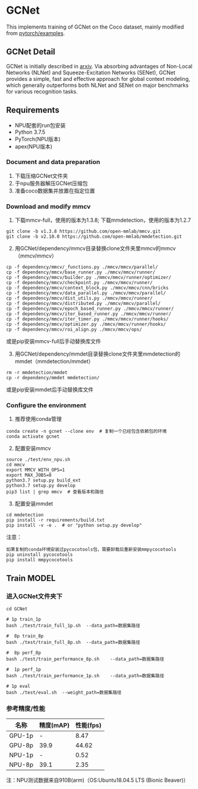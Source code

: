 # GCNet

This implements training of GCNet on the Coco dataset, mainly modified from [pytorch/examples](https://github.com/open-mmlab/mmdetection).

## GCNet Detail

GCNet is initially described in [arxiv](https://arxiv.org/abs/1904.11492). Via absorbing advantages of Non-Local Networks (NLNet) and Squeeze-Excitation Networks (SENet), GCNet provides a simple, fast and effective approach for global context modeling, which generally outperforms both NLNet and SENet on major benchmarks for various recognition tasks.

## Requirements

- NPU配套的run包安装
- Python 3.7.5
- PyTorch(NPU版本)
- apex(NPU版本)

### Document and data preparation

1. 下载压缩GCNet文件夹
2. 于npu服务器解压GCNet压缩包
3. 准备coco数据集并放置在指定位置

### Download and modify mmcv

1. 下载mmcv-full，使用的版本为1.3.8; 下载mmdetection，使用的版本为1.2.7

```
git clone -b v1.3.8 https://github.com/open-mmlab/mmcv.git
git clone -b v2.10.0 https://github.com/open-mmlab/mmdetection.git
```

2. 用GCNet/dependency/mmcv目录替换clone文件夹里mmcv的mmcv（mmcv/mmcv）

```
cp -f dependency/mmcv/_functions.py ./mmcv/mmcv/parallel/
cp -f dependency/mmcv/base_runner.py ./mmcv/mmcv/runner/
cp -f dependency/mmcv/builder.py ./mmcv/mmcv/runner/optimizer/
cp -f dependency/mmcv/checkpoint.py ./mmcv/mmcv/runner/
cp -f dependency/mmcv/context_block.py ./mmcv/mmcv/cnn/bricks
cp -f dependency/mmcv/data_parallel.py ./mmcv/mmcv/parallel/
cp -f dependency/mmcv/dist_utils.py ./mmcv/mmcv/runner/
cp -f dependency/mmcv/distributed.py ./mmcv/mmcv/parallel/
cp -f dependency/mmcv/epoch_based_runner.py ./mmcv/mmcv/runner/
cp -f dependency/mmcv/iter_based_runner.py ./mmcv/mmcv/runner/
cp -f dependency/mmcv/iter_timer.py ./mmcv/mmcv/runner/hooks/
cp -f dependency/mmcv/optimizer.py ./mmcv/mmcv/runner/hooks/
cp -f dependency/mmcv/roi_align.py ./mmcv/mmcv/ops/
```

或是pip安装mmcv-full后手动替换库文件

3. 用GCNet/dependency/mmdet目录替换clone文件夹里mmdetection的mmdet（mmdetection/mmdet）

```
rm -r mmdetection/mmdet
cp -r dependency/mmdet mmdetection/
```

或是pip安装mmdet后手动替换库文件



### Configure the environment

1. 推荐使用conda管理

```
conda create -n gcnet --clone env  # 复制一个已经包含依赖包的环境 
conda activate gcnet
```

2. 配置安装mmcv

```
source ./test/env_npu.sh
cd mmcv
export MMCV_WITH_OPS=1
export MAX_JOBS=8
python3.7 setup.py build_ext
python3.7 setup.py develop
pip3 list | grep mmcv  # 查看版本和路径
```

3. 配置安装mmdet

```
cd mmdetection
pip install -r requirements/build.txt
pip install -v -e .  # or "python setup.py develop"
```

注意：

```
如果复制的conda环境安装过pycocotools包，需要卸载后重新安装mmpycocotools
pip uninstall pycocotools
pip install mmpycocotools
```



## Train MODEL

### 进入GCNet文件夹下

```
cd GCNet
```

```
# 1p train_1p
bash ./test/train_full_1p.sh  --data_path=数据集路径

#  8p train_8p
bash ./test/train_full_8p.sh  --data_path=数据集路径

#  8p perf_8p
bash ./test/train_performance_8p.sh    --data_path=数据集路径

#  1p perf_1p
bash ./test/train_performance_1p.sh    --data_path=数据集路径

# 1p eval
bash ./test/eval.sh  --weight_path=数据集路径
```



### 参考精度/性能

| 名称   | 精度(mAP) | 性能(fps) |
| ------ | --------- | --------- |
| GPU-1p | -         | 8.47      |
| GPU-8p | 39.9      | 44.62     |
| NPU-1p | -         | 0.52      |
| NPU-8p | 39.1      | 2.35      |

注：NPU测试数据来自910B(arm)（OS:Ubuntu18.04.5 LTS (Bionic Beaver)）